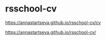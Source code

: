 # rsschool-cv
https://annastartseva.github.io/rsschool-cv/cv

https://annastartseva.github.io/rsschool-cv/
